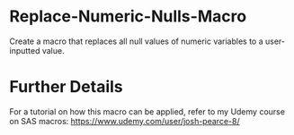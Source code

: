# Replace-Numeric-Nulls-Macro
Create a macro that replaces all null values of numeric variables to a user-inputted value.

# Further Details
For a tutorial on how this macro can be applied, refer to my Udemy course on SAS macros: https://www.udemy.com/user/josh-pearce-8/
